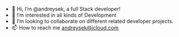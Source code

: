 - 👋 Hi, I’m @andreysek, a full Stack developer!
- 👀 I’m interested in all kinds of Development
- 💞️ I’m looking to collaborate on different related  developer projects.
- 📫 How to reach me andreysek@icloud.com

<!---
andreysek/andreysek is a ✨ special ✨ repository because its `README.md` (this file) appears on your GitHub profile.
You can click the Preview link to take a look at your changes.
--->

